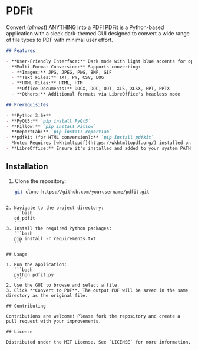 # PDFit
 Convert (*almost*) ANYTHING into a PDF! PDFit is a Python-based application with a sleek dark-themed GUI designed to convert a wide range of file types to PDF with minimal user effort.
 
 
````markdown
## Features

- **User-Friendly Interface:** Dark mode with light blue accents for optimal usability.
- **Multi-Format Conversion:** Supports converting:
  - **Images:** JPG, JPEG, PNG, BMP, GIF
  - **Text Files:** TXT, PY, CSV, LOG
  - **HTML Files:** HTML, HTM
  - **Office Documents:** DOCX, DOC, ODT, XLS, XLSX, PPT, PPTX
  - **Others:** Additional formats via LibreOffice's headless mode

## Prerequisites

- **Python 3.6+**
- **PyQt5:** `pip install PyQt5`
- **Pillow:** `pip install Pillow`
- **ReportLab:** `pip install reportlab`
- **pdfkit (for HTML conversion):** `pip install pdfkit`  
  *Note: Requires [wkhtmltopdf](https://wkhtmltopdf.org/) installed on your system.*
- **LibreOffice:** Ensure it's installed and added to your system PATH.
````
## Installation
1. Clone the repository:
   ```bash
   git clone https://github.com/yourusername/pdfit.git
````

2. Navigate to the project directory:
   ```bash
   cd pdfit
   ```
3. Install the required Python packages:
   ```bash
   pip install -r requirements.txt
   ```

## Usage

1. Run the application:
   ```bash
   python pdfit.py
   ```
2. Use the GUI to browse and select a file.
3. Click **Convert to PDF**. The output PDF will be saved in the same directory as the original file.

## Contributing

Contributions are welcome! Please fork the repository and create a pull request with your improvements.

## License

Distributed under the MIT License. See `LICENSE` for more information.


